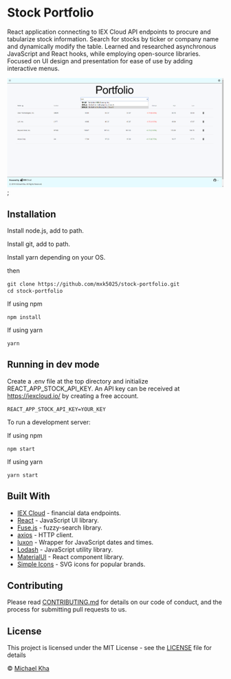 # Stock Portfolio

React application connecting to IEX Cloud API endpoints to procure and
tabularize stock information. Search for stocks by ticker or company name and
dynamically modify the table. Learned and researched asynchronous JavaScript
and React hooks, while employing open-source libraries. Focused on UI design
and presentation for ease of use by adding interactive menus.

![](doc/images/sample.png);

## Installation

Install node.js, add to path.

Install git, add to path.

Install yarn depending on your OS.

then
```
git clone https://github.com/mxk5025/stock-portfolio.git
cd stock-portfolio
```

If using npm
```
npm install
```

If using yarn
```
yarn
```

## Running in dev mode

Create a .env file at the top directory and initialize REACT_APP_STOCK_API_KEY.
An API key can be received at https://iexcloud.io/ by creating a free account.
```
REACT_APP_STOCK_API_KEY=YOUR_KEY
```

To run a development server:

If using npm
```
npm start
```

If using yarn
```
yarn start
```

## Built With

* [IEX Cloud](https://iexcloud.io/) - financial data endpoints.
* [React](https://reactjs.org/) - JavaScript UI library.
* [Fuse.js](https://fusejs.io/) - fuzzy-search library.
* [axios](https://github.com/axios/axios) - HTTP client.
* [luxon](https://moment.github.io/luxon/) - Wrapper for JavaScript dates and times.
* [Lodash](https://lodash.com/) - JavaScript utility library.
* [MaterialUI](https://material-ui.com/) - React component library.
* [Simple Icons](https://simpleicons.org) - SVG icons for popular brands.

## Contributing

Please read [CONTRIBUTING.md](https://github.com/mxk5025/stock-portfolio/blob/master/CONTRIBUTING.md) for details on our code of conduct, and the process for submitting pull requests to us.

## License

This project is licensed under the MIT License - see the [LICENSE](LICENSE) file for details

&copy; [Michael Kha](https://github.com/mxk5025)
